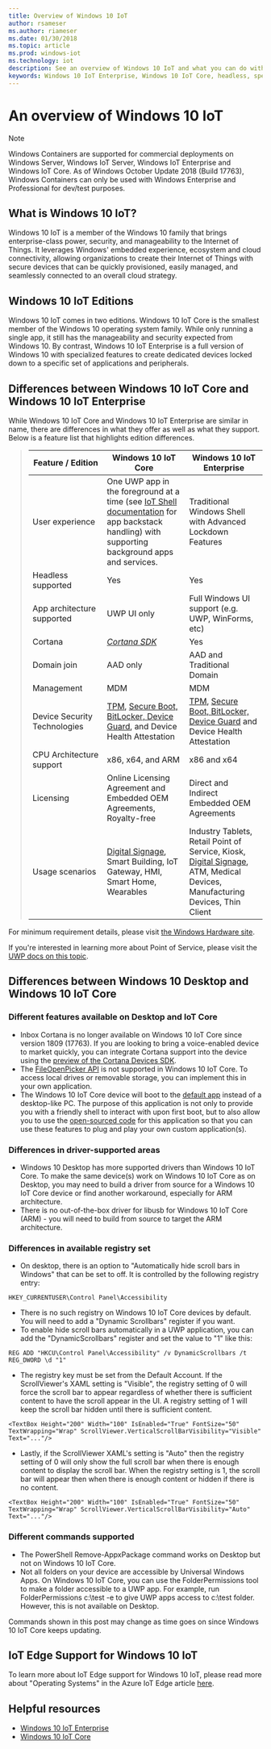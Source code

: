```yaml
---
title: Overview of Windows 10 IoT
author: rsameser
ms.author: riameser
ms.date: 01/30/2018
ms.topic: article
ms.prod: windows-iot
ms.technology: iot
description: See an overview of Windows 10 IoT and what you can do with it. Review differences between Windows 10 IoT Core, Windows 10 IoT Enterprise, and Windows 10 Desktop.
keywords: Windows 10 IoT Enterprise, Windows 10 IoT Core, headless, speech, features, binary edition, editions
---
```


# An overview of Windows 10 IoT

> [!NOTE]
> Windows Containers are supported for commercial deployments on Windows Server, Windows IoT Server, Windows IoT Enterprise and Windows IoT Core.  As of Windows October Update 2018 (Build 17763), Windows Containers can only be used with Windows Enterprise and Professional for dev/test purposes.

## What is Windows 10 IoT?
Windows 10 IoT is a member of the Windows 10 family that brings enterprise-class power, security, and manageability to the Internet of Things.  It leverages Windows' embedded experience, ecosystem and cloud connectivity, allowing organizations to create their Internet of Things with secure devices that can be quickly provisioned, easily managed, and seamlessly connected to an overall cloud strategy.  

## Windows 10 IoT Editions
Windows 10 IoT comes in two editions.  Windows 10 IoT Core is the smallest member of the Windows 10 operating system family.  While only running a single app, it still has the manageability and security expected from Windows 10.  By contrast, Windows 10 IoT Enterprise is a full version of Windows 10 with specialized features to create dedicated devices locked down to a specific set of applications and peripherals.

## Differences between Windows 10 IoT Core and Windows 10 IoT Enterprise

While Windows 10 IoT Core and Windows 10 IoT Enterprise are similar in name, there are differences in what they offer as well as what they support. Below is a feature list that highlights edition differences.

> | Feature&nbsp;/&nbsp;Edition | Windows 10 IoT Core  |  Windows 10 IoT Enterprise  |
> |-------------|----------|---------|
> | User experience | One UWP app in the foreground at a time (see [IoT Shell documentation](https://docs.microsoft.com/windows/iot-core/develop-your-app/iotcoreshell) for app backstack handling) with supporting background apps and services. | Traditional Windows Shell with Advanced Lockdown Features |
> | Headless supported | Yes | Yes |
> | App architecture supported | UWP UI only | Full Windows UI support (e.g. UWP, WinForms, etc) |
> | Cortana | [*Cortana SDK*](https://developer.microsoft.com/cortana/devices) | Yes |
> | Domain join | AAD only | AAD and Traditional Domain |
> | Management | MDM | MDM |
> | Device Security Technologies | [TPM](https://docs.microsoft.com/windows/iot-core/secure-your-device/tpm), [Secure Boot, BitLocker, Device Guard](https://docs.microsoft.com/windows/iot-core/secure-your-device/securebootandbitlocker), and Device Health Attestation | [TPM](https://docs.microsoft.com/windows/iot-core/secure-your-device/tpm), [Secure Boot, BitLocker, Device Guard](https://docs.microsoft.com/windows/iot-core/secure-your-device/securebootandbitlocker) and Device Health Attestation |
> | CPU Architecture support | x86, x64, and ARM | x86 and x64 |
> | Licensing | Online Licensing Agreement and Embedded OEM Agreements, Royalty-free | Direct and Indirect Embedded OEM Agreements |
> | Usage scenarios | [Digital Signage](https://www.microsoft.com/windowsforbusiness/digital-signage), Smart Building, IoT Gateway, HMI, Smart Home, Wearables | Industry Tablets, Retail Point of Service, Kiosk, [Digital Signage](https://www.microsoft.com/windowsforbusiness/digital-signage), ATM, Medical Devices, Manufacturing Devices, Thin Client |

For minimum requirement details, please visit [the Windows Hardware site](https://docs.microsoft.com/windows-hardware/design/minimum/minimum-hardware-requirements-overview).

If you're interested in learning more about Point of Service, please visit the [UWP docs on this topic](https://aka.ms/pointofservice).

## Differences between Windows 10 Desktop and Windows 10 IoT Core

### Different features available on Desktop and IoT Core

* Inbox Cortana is no longer available on Windows 10 IoT Core since version 1809 (17763). If you are looking to bring a voice-enabled device to market quickly, you can integrate Cortana support into the device using the [preview of the Cortana Devices SDK](https://developer.microsoft.com/cortana/devices).
* The [FileOpenPicker API](https://docs.microsoft.com/uwp/api/windows.storage.pickers.fileopenpicker) is not supported in Windows 10 IoT Core. To access local drives or removable storage, you can implement this in your own application.
* The Windows 10 IoT Core device will boot to the [default app](https://docs.microsoft.com/windows/iot-core/develop-your-app/iotcoredefaultapp) instead of a desktop-like PC. The purpose of this application is not only to provide you with a friendly shell to interact with upon first boot, but to also allow you to use the [open-sourced code](https://github.com/Microsoft/Windows-iotcore-samples/tree/master/Samples/IoTCoreDefaultApp) for this application so that you can use these features to plug and play your own custom application(s).

### Differences in driver-supported areas

* Windows 10 Desktop has more supported drivers than Windows 10 IoT Core. To make the same device(s) work on Windows 10 IoT Core as on Desktop, you may need to build a driver from source for a Windows 10 IoT Core device or find another workaround, especially for ARM architecture.
* There is no out-of-the-box driver for libusb for Windows 10 IoT Core (ARM) - you will need to build from source to target the ARM architecture.

### Differences in available registry set

* On desktop, there is an option to "Automatically hide scroll bars in Windows" that can be set to off. It is controlled by the following registry entry:

```
HKEY_CURRENTUSER\Control Panel\Accessibility
```

* There is no such registry on Windows 10 IoT Core devices by default. You will need to add a "Dynamic Scrollbars" register if you want.
* To enable hide scroll bars automatically in a UWP application, you can add the "DynamicScrollbars" register and set the value to "1" like this:

```
REG ADD "HKCU\Control Panel\Accessibility" /v DynamicScrollbars /t REG_DWORD \d "1"
```

* The registry key must be set from the Default Account. If the ScrollViewer's XAML setting is "Visible", the registry setting of 0 will force the scroll bar to appear regardless of whether there is sufficient content to have the scroll appear in the UI. A registry setting of 1 will keep the scroll bar hidden until there is sufficient content.

```
<TextBox Height="200" Width="100" IsEnabled="True" FontSize="50" TextWrapping="Wrap" ScrollViewer.VerticalScrollBarVisibility="Visible" Text="..."/>
```

* Lastly, if the ScrollViewer XAML's setting is "Auto" then the registry setting of 0 will only show the full scroll bar when there is enough content to display the scroll bar. When the registry setting is 1, the scroll bar will appear then when there is enough content or hidden if there is no content.

```
<TextBox Height="200" Width="100" IsEnabled="True" FontSize="50" TextWrapping="Wrap" ScrollViewer.VerticalScrollBarVisibility="Auto" Text="..."/>
```

### Different commands supported

* The PowerShell Remove-AppxPackage command works on Desktop but not on Windows 10 IoT Core.
* Not all folders on your device are accessible by Universal Windows Apps. On Windows 10 IoT Core, you can use the FolderPermissions tool to make a folder accessible to a UWP app. For example, run FolderPermissions c:\test -e to give UWP apps access to c:\test folder. However, this is not available on Desktop.

Commands shown in this post may change as time goes on since Windows 10 IoT Core keeps updating.

## IoT Edge Support for Windows 10 IoT
To learn more about IoT Edge support for Windows 10 IoT, please read more about "Operating Systems" in the Azure IoT Edge article [here](https://docs.microsoft.com/azure/iot-edge/support#operating-systems).


## Helpful resources
* [Windows 10 IoT Enterprise](https://aka.ms/windowsiotenterprise)
* [Windows 10 IoT Core](https://docs.microsoft.com/windows/iot-core/windows-iot-core)
